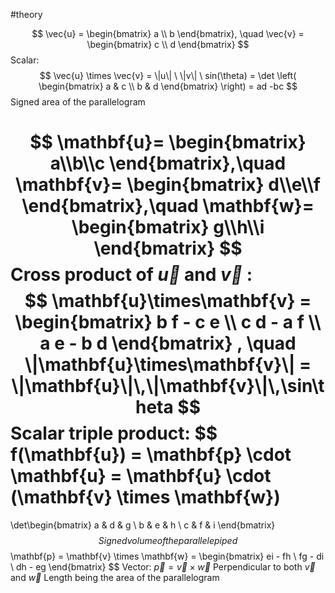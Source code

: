 #theory 

$$
\vec{u} = \begin{bmatrix} a \\ b \end{bmatrix}, \quad
\vec{v} = \begin{bmatrix} c \\ d \end{bmatrix}
$$
Scalar:
$$
\vec{u} \times \vec{v}
= \|u\| \ \|v\| \ sin(\theta) 
= \det \left( \begin{bmatrix} a & c \\ b & d \end{bmatrix} \right)
= ad -bc
$$
	Signed area of the parallelogram

$$
\mathbf{u}= \begin{bmatrix} a\\b\\c \end{bmatrix},\quad
\mathbf{v}= \begin{bmatrix} d\\e\\f \end{bmatrix},\quad
\mathbf{w}= \begin{bmatrix} g\\h\\i \end{bmatrix}
$$
Cross product of $\vec{u}$  and  $\vec{v}$ :
$$
\mathbf{u}\times\mathbf{v} =
\begin{bmatrix}
b f - c e \\
c d - a f \\
a e - b d
\end{bmatrix}
, \quad
\|\mathbf{u}\times\mathbf{v}\| = \|\mathbf{u}\|\,\|\mathbf{v}\|\,\sin\theta
$$
Scalar triple product:
$$
f(\mathbf{u})
= \mathbf{p} \cdot \mathbf{u}
= \mathbf{u} \cdot (\mathbf{v} \times \mathbf{w})
=
\det\begin{bmatrix}
a & d & g \\
b & e & h \\
c & f & i
\end{bmatrix}
$$
	Signed volume of the parallelepiped
$$
\mathbf{p} = \mathbf{v} \times \mathbf{w} =
\begin{bmatrix}
ei - fh \\
fg - di \\
dh - eg
\end{bmatrix}
$$
	Vector: $\vec{p} = \vec{v} \times \vec{w}$ 
		Perpendicular to both $\vec{v}$ and $\vec{w}$ 
		Length being the area of the parallelogram
